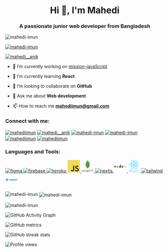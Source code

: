 <h1 align="center">Hi 👋, I'm Mahedi</h1>
<h3 align="center">A passionate junior web developer from Bangladesh</h3>

<p align="left"> <img src="https://komarev.com/ghpvc/?username=mahedi-imun&label=Profile%20views&color=0e75b6&style=flat" alt="mahedi-imun" /> </p>

<p align="left"> <a href="https://github.com/ryo-ma/github-profile-trophy"><img src="https://github-profile-trophy.vercel.app/?username=mahedi-imun" alt="mahedi-imun" /></a> </p>

<p align="left"> <a href="https://twitter.com/mahedi__anik" target="blank"><img src="https://img.shields.io/twitter/follow/mahedi__anik?logo=twitter&style=for-the-badge" alt="mahedi__anik" /></a> </p>

- 🔭 I’m currently working on [mission-javaScript](https://github.com/mahedi-imun/mission-javaScript)

- 🌱 I’m currently learning **React**

- 👯 I’m looking to collaborate on **GitHub**

- 💬 Ask me about **Web development**

- 📫 How to reach me **mahediimun@gmail.com**

<h3 align="left">Connect with me:</h3>
<p align="left">
<a href="https://dev.to/mahediimun" target="blank"><img align="center" src="https://raw.githubusercontent.com/rahuldkjain/github-profile-readme-generator/master/src/images/icons/Social/devto.svg" alt="mahediimun" height="30" width="40" /></a>
<a href="https://twitter.com/mahedi__anik" target="blank"><img align="center" src="https://raw.githubusercontent.com/rahuldkjain/github-profile-readme-generator/master/src/images/icons/Social/twitter.svg" alt="mahedi__anik" height="30" width="40" /></a>
<a href="https://linkedin.com/in/mahedi-imun" target="blank"><img align="center" src="https://raw.githubusercontent.com/rahuldkjain/github-profile-readme-generator/master/src/images/icons/Social/linked-in-alt.svg" alt="mahedi-imun" height="30" width="40" /></a>
<a href="https://stackoverflow.com/users/mahedi-imun" target="blank"><img align="center" src="https://raw.githubusercontent.com/rahuldkjain/github-profile-readme-generator/master/src/images/icons/Social/stack-overflow.svg" alt="mahedi-imun" height="30" width="40" /></a>
<a href="https://fb.com/mahediimun" target="blank"><img align="center" src="https://raw.githubusercontent.com/rahuldkjain/github-profile-readme-generator/master/src/images/icons/Social/facebook.svg" alt="mahediimun" height="30" width="40" /></a>
<a href="https://dribbble.com/mahediimun" target="blank"><img align="center" src="https://raw.githubusercontent.com/rahuldkjain/github-profile-readme-generator/master/src/images/icons/Social/dribbble.svg" alt="mahediimun" height="30" width="40" /></a>
</p>

<h3 align="left">Languages and Tools:</h3>
<p align="left"> <a href="https://www.figma.com/" target="_blank" rel="noreferrer"> <img src="https://www.vectorlogo.zone/logos/figma/figma-icon.svg" alt="figma" width="40" height="40"/> </a> <a href="https://firebase.google.com/" target="_blank" rel="noreferrer"> <img src="https://www.vectorlogo.zone/logos/firebase/firebase-icon.svg" alt="firebase" width="40" height="40"/> </a> <a href="https://heroku.com" target="_blank" rel="noreferrer"> <img src="https://www.vectorlogo.zone/logos/heroku/heroku-icon.svg" alt="heroku" width="40" height="40"/> </a> <a href="https://developer.mozilla.org/en-US/docs/Web/JavaScript" target="_blank" rel="noreferrer"> <img src="https://raw.githubusercontent.com/devicons/devicon/master/icons/javascript/javascript-original.svg" alt="javascript" width="40" height="40"/> </a> <a href="https://www.mongodb.com/" target="_blank" rel="noreferrer"> <img src="https://raw.githubusercontent.com/devicons/devicon/master/icons/mongodb/mongodb-original-wordmark.svg" alt="mongodb" width="40" height="40"/> </a> <a href="https://nextjs.org/" target="_blank" rel="noreferrer"> <img src="https://cdn.worldvectorlogo.com/logos/nextjs-2.svg" alt="nextjs" width="40" height="40"/> </a> <a href="https://nodejs.org" target="_blank" rel="noreferrer"> <img src="https://raw.githubusercontent.com/devicons/devicon/master/icons/nodejs/nodejs-original-wordmark.svg" alt="nodejs" width="40" height="40"/> </a> <a href="https://reactjs.org/" target="_blank" rel="noreferrer"> <img src="https://raw.githubusercontent.com/devicons/devicon/master/icons/react/react-original-wordmark.svg" alt="react" width="40" height="40"/> </a> <a href="https://tailwindcss.com/" target="_blank" rel="noreferrer"> <img src="https://www.vectorlogo.zone/logos/tailwindcss/tailwindcss-icon.svg" alt="tailwind" width="40" height="40"/> </a> <a href="https://webpack.js.org" target="_blank" rel="noreferrer"> <img src="https://raw.githubusercontent.com/devicons/devicon/d00d0969292a6569d45b06d3f350f463a0107b0d/icons/webpack/webpack-original-wordmark.svg" alt="webpack" width="40" height="40"/> </a> </p>

<p><img align="left" src="https://github-readme-stats.vercel.app/api/top-langs?username=mahedi-imun&show_icons=true&locale=en&layout=compact" alt="mahedi-imun" /></p>

<p>&nbsp;<img align="center" src="https://github-readme-stats.vercel.app/api?username=mahedi-imun&show_icons=true&locale=en" alt="mahedi-imun" /></p>

<p><img align="center" src="https://github-readme-streak-stats.herokuapp.com/?user=mahedi-imun&" alt="mahedi-imun" /></p>


![GitHub Activity Graph](https://activity-graph.herokuapp.com/graph?username=mahedi-imun)  

![GitHub metrics](https://metrics.lecoq.io/mahedi-imun)  

![GitHub streak stats](https://github-readme-streak-stats.herokuapp.com/?user=mahedi-imun)  

![Profile views](https://gpvc.arturio.dev/mahedi-imun)  

